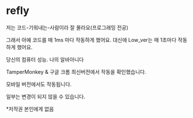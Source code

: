 # refly

저는 코드-기워내는-사람이라 잘 몰라요(프로그래밍 전공)

그래서 아예 코드를 매 1ms 마다 작동하게 했어요.
대신에 Low_ver는 매 1초마다 작동하게 했어요.

당신의 컴퓨터 성능. 나의 알바아니다

TamperMonkey & 구글 크롬 최신버전에서 작동을 확인했습니다.

모바일 버전에서도 작동됩니다.

일부는 변경이 되지 않을 수 있습니다.

*저작권 본인에게 없음
